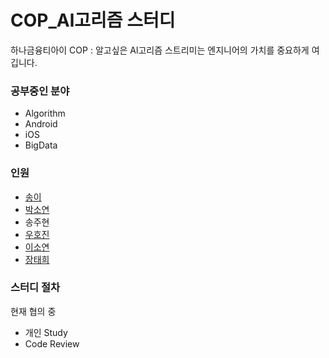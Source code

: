 # COP_Al고리즘 스터디
하나금융티아이 COP : 알고싶은 Al고리즘
스트리미는 엔지니어의 가치를 중요하게 여깁니다.  

### 공부중인 분야
- Algorithm
-  Android
- iOS
- BigData



### 인원
- [송이](https://github.com/ogogmia)
- [박소연](https://github.com/SoYeonV)
- 송주현
- [우호진](https://github.com/hojinWoo)
- [이소연](https://github.com/rooriririroo)
- [장태희](https://github.com/janghe11)



### 스터디 절차

현재 협의 중

- 개인 Study
- Code Review
